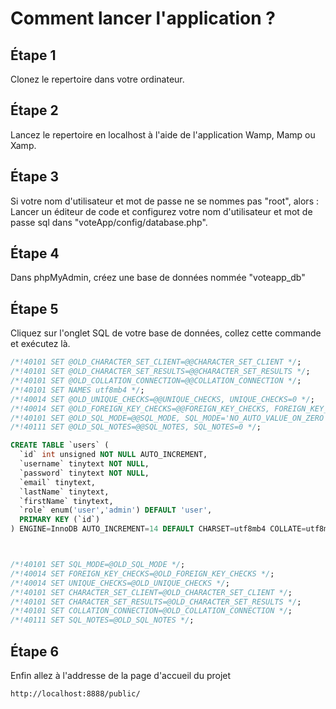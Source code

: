 # Comment lancer l'application ?
## Étape 1
Clonez le repertoire dans votre ordinateur.
## Étape 2
Lancez le repertoire en localhost à l'aide de l'application Wamp, Mamp ou Xamp.
## Étape 3
Si votre nom d'utilisateur et mot de passe ne se nommes pas "root", alors :
Lancer un éditeur de code et configurez votre nom d'utilisateur et mot de passe sql dans "voteApp/config/database.php".
## Étape 4
Dans phpMyAdmin, créez une base de données nommée "voteapp_db"
## Étape 5
Cliquez sur l'onglet SQL de votre base de données, collez cette commande et exécutez là.
```sql
/*!40101 SET @OLD_CHARACTER_SET_CLIENT=@@CHARACTER_SET_CLIENT */;
/*!40101 SET @OLD_CHARACTER_SET_RESULTS=@@CHARACTER_SET_RESULTS */;
/*!40101 SET @OLD_COLLATION_CONNECTION=@@COLLATION_CONNECTION */;
/*!40101 SET NAMES utf8mb4 */;
/*!40014 SET @OLD_UNIQUE_CHECKS=@@UNIQUE_CHECKS, UNIQUE_CHECKS=0 */;
/*!40014 SET @OLD_FOREIGN_KEY_CHECKS=@@FOREIGN_KEY_CHECKS, FOREIGN_KEY_CHECKS=0 */;
/*!40101 SET @OLD_SQL_MODE=@@SQL_MODE, SQL_MODE='NO_AUTO_VALUE_ON_ZERO' */;
/*!40111 SET @OLD_SQL_NOTES=@@SQL_NOTES, SQL_NOTES=0 */;

CREATE TABLE `users` (
  `id` int unsigned NOT NULL AUTO_INCREMENT,
  `username` tinytext NOT NULL,
  `password` tinytext NOT NULL,
  `email` tinytext,
  `lastName` tinytext,
  `firstName` tinytext,
  `role` enum('user','admin') DEFAULT 'user',
  PRIMARY KEY (`id`)
) ENGINE=InnoDB AUTO_INCREMENT=14 DEFAULT CHARSET=utf8mb4 COLLATE=utf8mb4_0900_ai_ci;



/*!40101 SET SQL_MODE=@OLD_SQL_MODE */;
/*!40014 SET FOREIGN_KEY_CHECKS=@OLD_FOREIGN_KEY_CHECKS */;
/*!40014 SET UNIQUE_CHECKS=@OLD_UNIQUE_CHECKS */;
/*!40101 SET CHARACTER_SET_CLIENT=@OLD_CHARACTER_SET_CLIENT */;
/*!40101 SET CHARACTER_SET_RESULTS=@OLD_CHARACTER_SET_RESULTS */;
/*!40101 SET COLLATION_CONNECTION=@OLD_COLLATION_CONNECTION */;
/*!40111 SET SQL_NOTES=@OLD_SQL_NOTES */;
```
## Étape 6
Enfin allez à l'addresse de la page d'accueil du projet
```
http://localhost:8888/public/

```
